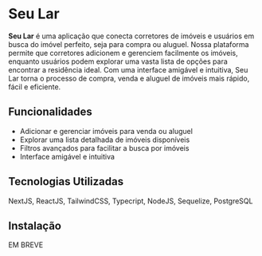 # Seu Lar

**Seu Lar** é uma aplicação que conecta corretores de imóveis e usuários em busca do imóvel perfeito, seja para compra ou aluguel. Nossa plataforma permite que corretores adicionem e gerenciem facilmente os imóveis, enquanto usuários podem explorar uma vasta lista de opções para encontrar a residência ideal. Com uma interface amigável e intuitiva, Seu Lar torna o processo de compra, venda e aluguel de imóveis mais rápido, fácil e eficiente.

## Funcionalidades
- Adicionar e gerenciar imóveis para venda ou aluguel
- Explorar uma lista detalhada de imóveis disponíveis
- Filtros avançados para facilitar a busca por imóveis
- Interface amigável e intuitiva

## Tecnologias Utilizadas
NextJS, ReactJS, TailwindCSS, Typecript, NodeJS, Sequelize, PostgreSQL

## Instalação
EM BREVE

